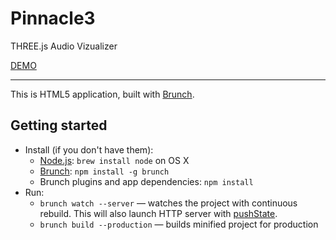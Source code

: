 <!--
@Author: Guillaume de Matos <schlipak>
@Date:   18-Aug-2016
@Email:  g.de.matos@free.fr
@Last modified by:   schlipak
@Last modified time: 19-Aug-2016
-->

# Pinnacle3

THREE.js Audio Vizualizer

[DEMO](https://schlipak.github.io/Pinnacle3/)

___

This is HTML5 application, built with [Brunch](http://brunch.io).

## Getting started
* Install (if you don't have them):
    * [Node.js](http://nodejs.org): `brew install node` on OS X
    * [Brunch](http://brunch.io): `npm install -g brunch`
    * Brunch plugins and app dependencies: `npm install`
* Run:
    * `brunch watch --server` — watches the project with continuous rebuild. This will also launch HTTP server with [pushState](https://developer.mozilla.org/en-US/docs/Web/Guide/API/DOM/Manipulating_the_browser_history).
    * `brunch build --production` — builds minified project for production
